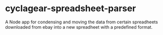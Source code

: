 # cyclagear-spreadsheet-parser
A Node app for condensing and moving the data from certain spreadheets downloaded from ebay into a new spreadheet with a predefined format.
